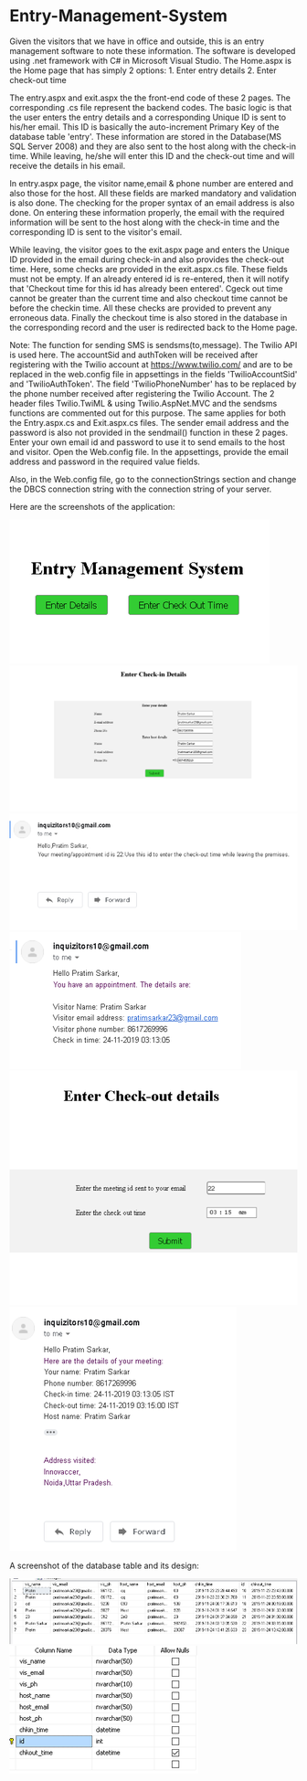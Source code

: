 # Entry-Management-System
Given the visitors that we have in office and outside, this is an entry management software to note these information.
The software is developed using .net framework with C# in Microsoft Visual Studio.
The Home.aspx is the Home page that has simply 2 options: 1. Enter entry details 2. Enter check-out time

The entry.aspx and exit.aspx the the front-end code of these 2 pages. The corresponding .cs file represent the backend codes.
The basic logic is that the user enters the entry details and a corresponding Unique ID is sent to his/her email. This ID is basically the auto-increment Primary Key of the database table 'entry'. These information are stored in the Database(MS SQL Server 2008) and they are also sent to the host along with the check-in time.  While leaving, he/she will enter this ID and the check-out time and will receive the details in his email. 

In entry.aspx page, the visitor name,email & phone number are entered and also those for the host. All these fields are marked mandatory and validation is also done. The checking for the proper syntax of an email address is also done. On entering these information properly, the email with the required information will be sent to the host along with the check-in time and the corresponding ID is sent to the visitor's email.

While leaving, the visitor goes to the exit.aspx page and enters the Unique ID provided in the email during check-in and also provides the check-out time. Here, some checks are provided in the exit.aspx.cs file. These fields must not be empty. If an already entered id is re-entered, then it will notify that 'Checkout time for this id has already been entered'. Cgeck out time cannot be greater than the current time and also checkout time cannot be before the checkin time. All these checks are provided to prevent any erroneous data. Finally the checkout time is also stored in the database in the corresponding record and the user is redirected back to the Home page.

Note: The function for sending SMS is sendsms(to,message). The Twilio API is used here. The accountSid and authToken will be received after registering with the Twilio account at https://www.twilio.com/ and are to be replaced in the web.config file in appsettings in the fields 'TwilioAccountSid' and 'TwilioAuthToken'. The field 'TwilioPhoneNumber' has to be replaced by the phone number received after registering the Twilio Account. The 2 header files Twilio.TwiML & using Twilio.AspNet.MVC and the sendsms functions are commented out for this purpose. The same applies for both the Entry.aspx.cs and Exit.aspx.cs files.
The sender email address and the password is also not provided in the sendmail() function in these 2 pages. Enter your own email id and password to use it to send emails to the host and visitor. Open the Web.config file. In the appsettings, provide the email address and password in the required value fields.

Also, in the Web.config file, go to the connectionStrings section and change the DBCS connection string with the connection string of your server.

Here are the screenshots of the application:


<img src="Firefox_Screenshot_2019-11-23T21-41-57.536Z.png">
<img src='Firefox_Screenshot_2019-11-23T21-43-00.154Z.png'>
<img src='Firefox_Screenshot_2019-11-23T21-44-22.315Z.png'>
<img src='Firefox_Screenshot_2019-11-23T21-45-37.416Z.png'>
<img src='Firefox_Screenshot_2019-11-23T21-47-38.156Z.png'>
<img src='Firefox_Screenshot_2019-11-23T21-50-29.874Z.png'>

A screenshot of the database table and its design:

<img src='screenshot_20191124_140243.png'>
<img src='screenshot_20191124_140320.png'>
